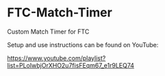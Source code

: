 # FTC-Match-Timer
Custom Match Timer for FTC

Setup and use instructions can be found on YouTube:

https://www.youtube.com/playlist?list=PLoIwbjOrXHO2u7fisFEqm67_e1r9LEQ74
